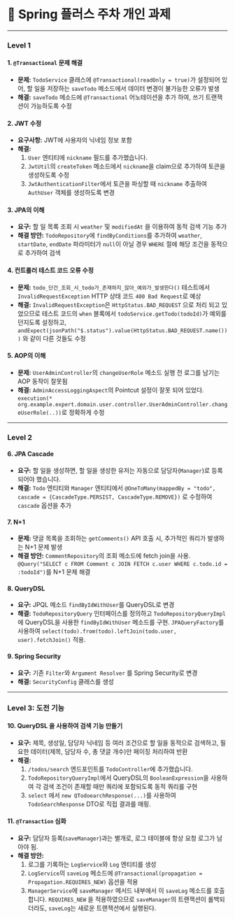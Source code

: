 # 🚀 Spring 플러스 주차 개인 과제

---


### Level 1

#### 1. `@Transactional` 문제 해결
* **문제:** `TodoService` 클래스에 `@Transactional(readOnly = true)`가 설정되어 있어, 할 일을 저장하는 `saveTodo` 메소드에서 데이터 변경이 불가능한 오류가 발생
* **해결:** `saveTodo` 메소드에 `@Transactional` 어노테이션을 추가 하여, 쓰기 트랜잭션이 가능하도록 수정

#### 2. JWT 수정
* **요구사항:** JWT에 사용자의 닉네임 정보 포함
* **해결:**
    1.  `User` 엔티티에 `nickname` 필드를 추가했습니다.
    2.  `JwtUtil`의 `createToken` 메소드에서 `nickname`을 claim으로 추가하여 토큰을 생성하도록 수정
    3.  `JwtAuthenticationFilter`에서 토큰을 파싱할 때 `nickname` 추출하여 `AuthUser` 객체를 생성하도록 변경

#### 3. JPA의 이해
* **요구:** 할 일 목록 조회 시 `weather` 및 `modifiedAt` 을 이용하여 동적 검색 기능 추가
* **해결 방안:** `TodoRepository`에 `findByConditions`를 추가하여 `weather`, `startDate`, `endDate` 파라미터가 `null`이 아닐 경우 `WHERE` 절에 해당 조건을 동적으로 추가하여 검색

#### 4. 컨트롤러 테스트 코드 오류 수정
* **문제:** `todo_단건_조회_시_todo가_존재하지_않아_예외가_발생한다()` 테스트에서 `InvalidRequestException` HTTP 상태 코드 `400 Bad Request`로 예상
* **해결:** `InvalidRequestException`은 `HttpStatus.BAD_REQUEST` 으로 처리 되고 있었으므로 테스트 코드의 `when` 블록에서 `todoService.getTodo(todoId)`가 예외를 던지도록 설정하고, `andExpect(jsonPath("$.status").value(HttpStatus.BAD_REQUEST.name()))` 와 같이 다른 것들도 수정

#### 5. AOP의 이해
* **문제:** `UserAdminController`의 `changeUserRole` 메소드 실행 전 로그를 남기는 AOP 동작이 잘못됨
* **해결:** `AdminAccessLoggingAspect`의 Pointcut 설정이 잘못 되어 있었다. `execution(* org.example.expert.domain.user.controller.UserAdminController.changeUserRole(..))`로 정확하게 수정

---

### Level 2

#### 6. JPA Cascade
* **요구:** 할 일을 생성하면, 할 일을 생성한 유저는 자동으로 담당자(`Manager`)로 등록되어야 했습니다.
* **해결:** `Todo` 엔티티와 `Manager` 엔티티에서 `@OneToMany(mappedBy = "todo", cascade = {CascadeType.PERSIST, CascadeType.REMOVE})` 로 수정하여 `cascade` 옵션을 추가

#### 7. N+1
* **문제:** 댓글 목록을 조회하는 `getComments()` API 호출 시, 추가적인 쿼리가 발생하는 N+1 문제 발생
* **해결 방안:** `CommentRepository`의 조회 메소드에 fetch join을 사용. `@Query("SELECT c FROM Comment c JOIN FETCH c.user WHERE c.todo.id = :todoId")`를 N+1 문제 해결

#### 8. QueryDSL
* **요구:** JPQL 메소드 `findByIdWithUser`를 QueryDSL로 변경
* **해결:** `TodoRepositoryQuery` 인터페이스를 정의하고 `TodoRepositoryQueryImpl` 에 QueryDSL을 사용한 `findByIdWithUser` 메소드를 구현. `JPAQueryFactory`를 사용하여 `select(todo).from(todo).leftJoin(todo.user, user).fetchJoin()` 적용.

#### 9. Spring Security
* **요구:** 기존 `Filter`와 `Argument Resolver` 를 Spring Security로 변경
* **해결:** `SecurityConfig` 클래스를 생성

---

### Level 3: 도전 기능

#### 10. QueryDSL 을 사용하여 검색 기능 만들기
* **요구:** 제목, 생성일, 담당자 닉네임 등 여러 조건으로 할 일을 동적으로 검색하고, 필요한 데이터(제목, 담당자 수, 총 댓글 개수)만 페이징 처리하여 반환
* **해결:**
    1.  `/todos/search` 엔드포인트를 `TodoController`에 추가했습니다.
    2.  `TodoRepositoryQueryImpl`에서 QueryDSL의 `BooleanExpression`을 사용하여 각 검색 조건이 존재할 때만 쿼리에 포함되도록 동적 쿼리를 구현
    3.  `select` 에서 `new QTodoearchResponse(...)`를 사용하여 `TodoSearchResponse` DTO로 직접 결과를 매핑.

#### 11. `@Transaction` 심화
* **요구:** 담당자 등록(`saveManager`)과는 별개로, 로그 테이블에 항상 요청 로그가 남아야 됨.
* **해결 방안:**
    1.  로그를 기록하는 `LogService`와 `Log` 엔티티를 생성
    2.  `LogService`의 `saveLog` 메소드에 `@Transactional(propagation = Propagation.REQUIRES_NEW)` 옵션을 적용
    3.  `ManagerService`에 `saveManager` 메서드 내부에서 이 `saveLog` 메소드를 호출합니다. `REQUIRES_NEW` 을 적용하였으므로 `saveManager`의 트랜잭션이 롤백되더라도, `saveLog`는 새로운 트랜잭션에서 실행된다.